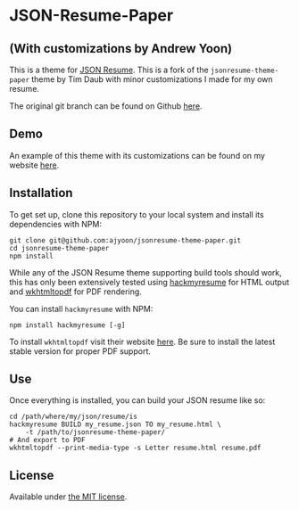 # JSON-Resume-Paper
## (With customizations by Andrew Yoon)

This is a theme for [JSON Resume](http://jsonresume.org/).
This is a fork of the `jsonresume-theme-paper` theme by Tim Daub
with minor customizations I made for my own resume.

The original git branch can be found on Github
[here](https://github.com/TimDaub/jsonresume-theme-paper).

## Demo
An example of this theme with its customizations can be found
on my website [here](http://andrewjyoon.com/static/resume.html).

## Installation
To get set up, clone this repository to your local system and
install its dependencies with NPM:

    git clone git@github.com:ajyoon/jsonresume-theme-paper.git
    cd jsonresume-theme-paper
    npm install

While any of the JSON Resume theme supporting build tools should
work, this has only been extensively tested using
[hackmyresume](http://please.hackmyresume.com/) for HTML output
and [wkhtmltopdf](http://wkhtmltopdf.org/downloads.html) for PDF
rendering. 

You can install `hackmyresume` with NPM:

    npm install hackmyresume [-g]

To install `wkhtmltopdf` visit their website
[here](http://wkhtmltopdf.org/downloads.html). Be sure to install
the latest stable version for proper PDF support.

## Use
Once everything is installed, you can build your JSON resume like so:

    cd /path/where/my/json/resume/is
    hackmyresume BUILD my_resume.json TO my_resume.html \
        -t /path/to/jsonresume-theme-paper/
    # And export to PDF
    wkhtmltopdf --print-media-type -s Letter resume.html resume.pdf

## License
Available under [the MIT license](http://mths.be/mit).
